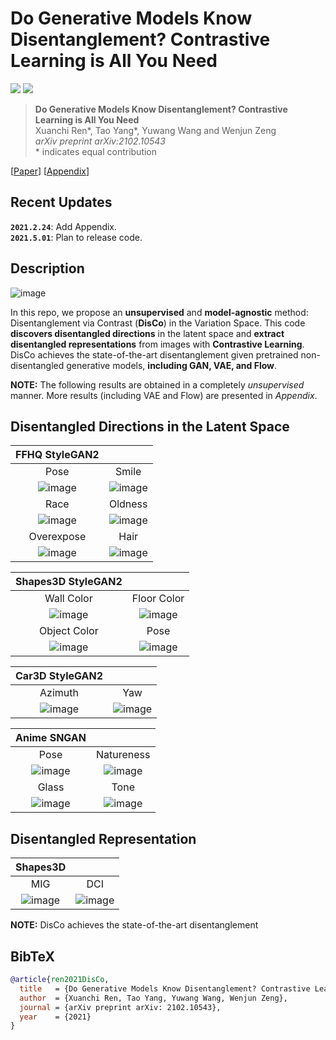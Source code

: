 # Do Generative Models Know Disentanglement? Contrastive Learning is All You Need

<a href="https://arxiv.org/abs/2102.10543"><img src="https://img.shields.io/badge/arXiv-2102.10543-b31b1b.svg"></a>
<a href="https://opensource.org/licenses/MIT"><img src="https://img.shields.io/badge/License-MIT-yellow.svg"></a>

> **Do Generative Models Know Disentanglement? Contrastive Learning is All You Need** <br>
> Xuanchi Ren*, Tao Yang*, Yuwang Wang and Wenjun Zeng <br>
> *arXiv preprint arXiv:2102.10543*<br>
> \* indicates equal contribution 
> 
[[Paper](https://arxiv.org/abs/2102.10543)]
[[Appendix](https://xuanchiren.com/pub/DisCo_appendix.pdf)]


## Recent Updates
**`2021.2.24`**: Add Appendix.   
**`2021.5.01`**: Plan to release code.


## Description   
![image](./images/DisCo_overview_crop.png)

In this repo, we propose an **unsupervised** and **model-agnostic** method: Disentanglement via Contrast (**DisCo**) in the Variation Space.
This code **discovers disentangled directions** in the latent space and **extract disentangled representations** from images with **Contrastive Learning**.
DisCo achieves the state-of-the-art disentanglement given pretrained non-disentangled generative models, **including GAN, VAE, and Flow**.  


**NOTE:** The following results are obtained in a completely *unsupervised* manner. More results (including VAE and Flow) are presented in *Appendix*.

## Disentangled Directions in the Latent Space
| FFHQ StyleGAN2 |  |
| :---: | :---: |
| Pose | Smile |
| ![image](./images/FFHQ/FFHQ_pose.png) | ![image](./images/FFHQ/FFHQ_smile.png) |
| Race | Oldness |
| ![image](./images/FFHQ/FFHQ_color.png) | ![image](./images/FFHQ/FFHQ_old.png) |
| Overexpose | Hair |
| ![image](./images/FFHQ/FFHQ_over.png) | ![image](./images/FFHQ/FFHQ_hair.png) |

| Shapes3D StyleGAN2 |  |
| :---: | :---: |
| Wall Color | Floor Color |
| ![image](./images/shape3d/style_shape_back.png) | ![image](./images/shape3d/style_shape_floor.png) |
| Object Color | Pose |
| ![image](./images/shape3d/style_shape_object.png) | ![image](./images/shape3d/style_shape_pose.png) |

| Car3D StyleGAN2 | |
| :---: | :---: |
| Azimuth | Yaw |
| ![image](./images/car3d/style_car_azi.png) | ![image](./images/car3d/style_car_yaw.png) |

| Anime SNGAN | |
| :---: | :---: |
| Pose | Natureness |
| ![image](./images/Anime/SN_Aime_appendix_pose.png) | ![image](./images/Anime/SN_Aime_appendix_nature.png) |
| Glass | Tone |
| ![image](./images/Anime/SN_Aime_appendix_glass.png) | ![image](./images/Anime/SN_Aime_appendix_hair.png) |

## Disentangled Representation
| Shapes3D | |
| :---: | :---: |
| MIG | DCI |
| ![image](./images/distribution_mig.png) | ![image](./images/distribution.png) |

**NOTE:** DisCo achieves the state-of-the-art disentanglement


## BibTeX

```bibtex
@article{ren2021DisCo,
  title   = {Do Generative Models Know Disentanglement? Contrastive Learning is All You Need},
  author  = {Xuanchi Ren, Tao Yang, Yuwang Wang, Wenjun Zeng},
  journal = {arXiv preprint arXiv: 2102.10543},
  year    = {2021}
}
```

